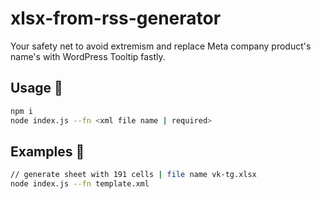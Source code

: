 # xlsx-from-rss-generator

Your safety net to avoid extremism and replace Meta company product's name's with WordPress Tooltip fastly.<br />

## Usage :hatched_chick:

```sh
npm i
node index.js --fn <xml file name | required>
```

## Examples :hatched_chick:

```sh
// generate sheet with 191 cells | file name vk-tg.xlsx
node index.js --fn template.xml
```
